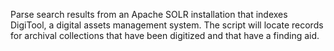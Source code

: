 Parse search results from an Apache SOLR installation that indexes DigiTool, a digital assets management system. The script will locate records for archival collections that have been digitized and that have a finding aid.
